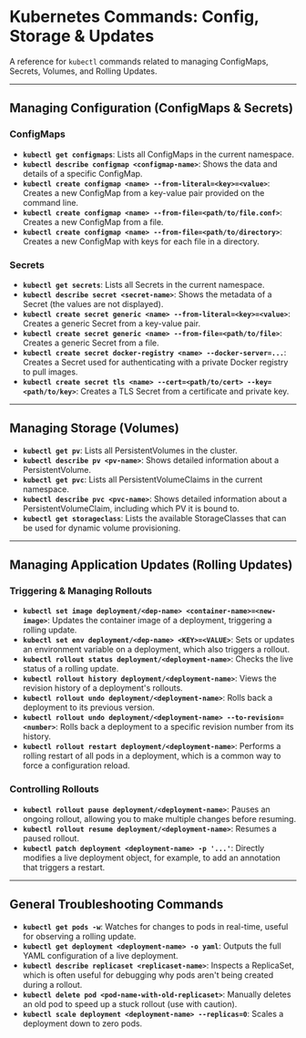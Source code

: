 # Kubernetes Commands: Config, Storage & Updates

A reference for `kubectl` commands related to managing ConfigMaps, Secrets, Volumes, and Rolling Updates.

---

## Managing Configuration (ConfigMaps & Secrets)

### ConfigMaps

- **`kubectl get configmaps`**: Lists all ConfigMaps in the current namespace.
- **`kubectl describe configmap <configmap-name>`**: Shows the data and details of a specific ConfigMap.
- **`kubectl create configmap <name> --from-literal=<key>=<value>`**: Creates a new ConfigMap from a key-value pair provided on the command line.
- **`kubectl create configmap <name> --from-file=<path/to/file.conf>`**: Creates a new ConfigMap from a file.
- **`kubectl create configmap <name> --from-file=<path/to/directory>`**: Creates a new ConfigMap with keys for each file in a directory.

### Secrets

- **`kubectl get secrets`**: Lists all Secrets in the current namespace.
- **`kubectl describe secret <secret-name>`**: Shows the metadata of a Secret (the values are not displayed).
- **`kubectl create secret generic <name> --from-literal=<key>=<value>`**: Creates a generic Secret from a key-value pair.
- **`kubectl create secret generic <name> --from-file=<path/to/file>`**: Creates a generic Secret from a file.
- **`kubectl create secret docker-registry <name> --docker-server=...`**: Creates a Secret used for authenticating with a private Docker registry to pull images.
- **`kubectl create secret tls <name> --cert=<path/to/cert> --key=<path/to/key>`**: Creates a TLS Secret from a certificate and private key.

---

## Managing Storage (Volumes)

- **`kubectl get pv`**: Lists all PersistentVolumes in the cluster.
- **`kubectl describe pv <pv-name>`**: Shows detailed information about a PersistentVolume.
- **`kubectl get pvc`**: Lists all PersistentVolumeClaims in the current namespace.
- **`kubectl describe pvc <pvc-name>`**: Shows detailed information about a PersistentVolumeClaim, including which PV it is bound to.
- **`kubectl get storageclass`**: Lists the available StorageClasses that can be used for dynamic volume provisioning.

---

## Managing Application Updates (Rolling Updates)

### Triggering & Managing Rollouts

- **`kubectl set image deployment/<dep-name> <container-name>=<new-image>`**: Updates the container image of a deployment, triggering a rolling update.
- **`kubectl set env deployment/<dep-name> <KEY>=<VALUE>`**: Sets or updates an environment variable on a deployment, which also triggers a rollout.
- **`kubectl rollout status deployment/<deployment-name>`**: Checks the live status of a rolling update.
- **`kubectl rollout history deployment/<deployment-name>`**: Views the revision history of a deployment's rollouts.
- **`kubectl rollout undo deployment/<deployment-name>`**: Rolls back a deployment to its previous version.
- **`kubectl rollout undo deployment/<deployment-name> --to-revision=<number>`**: Rolls back a deployment to a specific revision number from its history.
- **`kubectl rollout restart deployment/<deployment-name>`**: Performs a rolling restart of all pods in a deployment, which is a common way to force a configuration reload.

### Controlling Rollouts

- **`kubectl rollout pause deployment/<deployment-name>`**: Pauses an ongoing rollout, allowing you to make multiple changes before resuming.
- **`kubectl rollout resume deployment/<deployment-name>`**: Resumes a paused rollout.
- **`kubectl patch deployment <deployment-name> -p '...'`**: Directly modifies a live deployment object, for example, to add an annotation that triggers a restart.

---

## General Troubleshooting Commands

- **`kubectl get pods -w`**: Watches for changes to pods in real-time, useful for observing a rolling update.
- **`kubectl get deployment <deployment-name> -o yaml`**: Outputs the full YAML configuration of a live deployment.
- **`kubectl describe replicaset <replicaset-name>`**: Inspects a ReplicaSet, which is often useful for debugging why pods aren't being created during a rollout.
- **`kubectl delete pod <pod-name-with-old-replicaset>`**: Manually deletes an old pod to speed up a stuck rollout (use with caution).
- **`kubectl scale deployment <deployment-name> --replicas=0`**: Scales a deployment down to zero pods.
